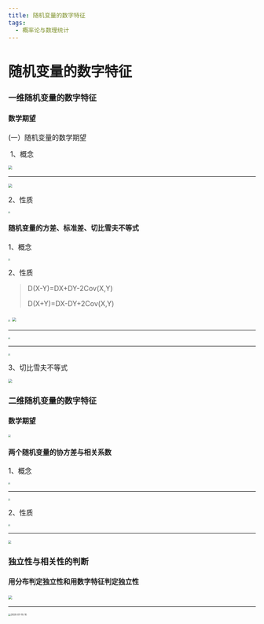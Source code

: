 ```yaml
---
title: 随机变量的数字特征
tags:
  - 概率论与数理统计
---
```


# 随机变量的数字特征

### 一维随机变量的数字特征

#### 数学期望

(一）随机变量的数学期望

​	1、概念

<img src="/assets/image/2020-07-15-0.jpg" style="zoom:50%;" />

------

<img src="/assets/image/2020-07-15-1.jpg" style="zoom: 50%;" />	

2、性质

<img src="/assets/image/2020-07-15-2.jpg" style="zoom: 25%;" />

#### 随机变量的方差、标准差、切比雪夫不等式

1、概念

<img src="/assets/image/2020-07-15-3.jpg" style="zoom:25%;" />

2、性质

> D(X-Y)=DX+DY-2Cov(X,Y)
>
> D(X+Y)=DX-DY+2Cov(X,Y)

<img src="/assets/image/2020-07-15-4.jpg" style="zoom:25%;" />

<img src="/assets/image/2020-07-15-5.jpg" style="zoom: 50%;" />

------

<img src="/assets/image/2020-07-15-6.jpg" style="zoom: 25%;" />

------

<img src="/assets/image/2020-07-15-7.jpg" style="zoom: 25%;" />

3、切比雪夫不等式

<img src="/assets/image/2020-07-15-8.jpg" style="zoom: 50%;" />

### 二维随机变量的数字特征

#### 数学期望

 <img src="/assets/image/2020-07-15-9.jpg" style="zoom: 33%;" />

#### 两个随机变量的协方差与相关系数

1、概念

<img src="/assets/image/2020-07-15-10.jpg" style="zoom: 25%;" />

------

<img src="/assets/image/2020-07-15-11.jpg" style="zoom: 25%;" />

2、性质

<img src="/assets/image/2020-07-15-12.jpg" style="zoom: 25%;" />

------

<img src="/assets/image/2020-07-15-13.jpg" style="zoom: 40%;" />

### 独立性与相关性的判断

#### 用分布判定独立性和用数字特征判定独立性

<img src="/assets/image/2020-07-15-14.jpg" style="zoom: 50%;" />

-------

<img src="/assets/image/2020-07-15-15.jpg" alt="2020-07-15-15" style="zoom: 33%;" />